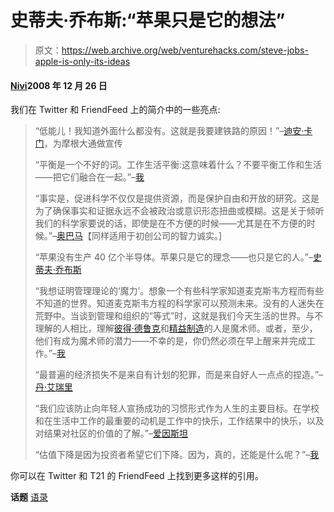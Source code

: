 # 史蒂夫·乔布斯:“苹果只是它的想法”

> 原文：<https://web.archive.org/web/venturehacks.com/steve-jobs-apple-is-only-its-ideas>

#### [Nivi](/web/20220928222922/https://venturehacks.com/about)2008 年 12 月 26 日

我们在 Twitter 和 FriendFeed 上的简介中的一些亮点:

> “低能儿！我知道外面什么都没有。这就是我要建铁路的原因！”–[迪安·卡门](https://web.archive.org/web/20220928222922/http://books.google.com/books?id=wQZyasWDBbIC&pg=PA18&dq=%22Morons!+I+know+there%27s+nothing+out+there.+That%27s+why+I+want+to+build+the+railroad!%22&ei=ecRKSd3vA4nIMr7Ghf0C)，为摩根大通做宣传
> 
> “平衡是一个不好的词。工作生活平衡:这意味着什么？不要平衡工作和生活——把它们融合在一起。”–[我](https://web.archive.org/web/20220928222922/http://books.google.com/books?id=xyIRdiAbpr8C&pg=PA12&dq=%22work,%20play,%20learning,%20and%20inspiration.%22&num=30&ei=VyI2SYXvNKOskASG-7wc#PPA12,M1)
> 
> “事实是，促进科学不仅仅是提供资源，而是保护自由和开放的研究。这是为了确保事实和证据永远不会被政治或意识形态扭曲或模糊。这是关于倾听我们的科学家要说的话，即使是在不方便的时候——尤其是在不方便的时候。”–[奥巴马](https://web.archive.org/web/20220928222922/http://www.youtube.com/watch?v=PMlXNrBxM0g#t=1m46s)【同样适用于初创公司的智力诚实。]
> 
> “苹果没有生产 40 亿个半导体。苹果只是它的理念——也只是它的人。”–[史蒂夫·乔布斯](https://web.archive.org/web/20220928222922/http://money.cnn.com/2008/07/21/technology/reingold_coach.fortune/index.htm)
> 
> “我想证明管理理论的‘魔力’。想象一个有些科学家知道麦克斯韦方程而有些不知道的世界。知道麦克斯韦方程的科学家可以预测未来。没有的人迷失在荒野中。当谈到管理和组织的“等式”时，这就是我们今天生活的世界。与不理解的人相比，理解[彼得·德鲁克](https://web.archive.org/web/20220928222922/http://www.amazon.com/gp/product/0061345016?ie=UTF8&tag=httpventureco-20&linkCode=as2&camp=1789&creative=390957&creativeASIN=0061345016)和[精益制造](/web/20220928222922/https://venturehacks.com/archives#lean)的人是魔术师。或者，至少，他们有成为魔术师的潜力——不幸的是，你仍然必须在早上醒来并完成工作。”–[我](https://web.archive.org/web/20220928222922/http://bobsutton.typepad.com/my_weblog/2008/12/good-to-great-more-evidence-that-most-claims-of-magic-are-testimony-to-hubris.html#comment-143333906)
> 
> “最普遍的经济损失不是来自有计划的犯罪，而是来自好人一点点的捏造。”–[丹·艾瑞里](https://web.archive.org/web/20220928222922/http://www.youtube.com/watch?v=VZv--sm9XXU#t=44m45s)
> 
> <param name="movie" value="http://www.youtube.com/v/VZv--sm9XXU&amp;hl=en&amp;fs=1"> <param name="allowFullScreen" value="true"> <param name="allowscriptaccess" value="always">
> 
> “我们应该防止向年轻人宣扬成功的习惯形式作为人生的主要目标。在学校和在生活中工作的最重要的动机是工作中的快乐，工作结果中的快乐，以及对结果对社区的价值的了解。”–[爱因斯坦](https://web.archive.org/web/20220928222922/http://www.amazon.com/gp/product/0132346494?ie=UTF8&tag=httpventureco-20&linkCode=as2&camp=1789&creative=390957&creativeASIN=0132346494)
> 
> “估值下降是因为投资者希望它们下降。因为，真的，还能是什么呢？”–[我](https://web.archive.org/web/20220928222922/http://www.altgate.com/blog/2008/12/around-valuations-down-2550-while-b-and-crounds-nonexistent.html#comment-4306043)

你可以在 Twitter 和 T21 的 FriendFeed 上找到更多这样的引用。

**话题** [语录](https://web.archive.org/web/20220928222922/https://venturehacks.com/topics/quotes)